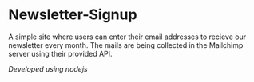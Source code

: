 # Newsletter-Signup

A simple site where users can enter their email addresses to recieve our newsletter every month. The mails are being collected in the Mailchimp server using their provided API. 

*Developed using nodejs*